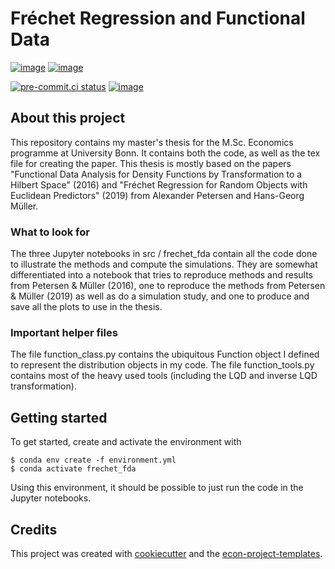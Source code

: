 # Fréchet Regression and Functional Data

[![image](https://img.shields.io/github/actions/workflow/status/mirkimirk/frechet_fda/main.yml?branch=main)](https://github.com/mirkimirk/frechet_fda/actions?query=branch%3Amain)
[![image](https://codecov.io/gh/mirkimirk/frechet_fda/branch/main/graph/badge.svg)](https://codecov.io/gh/mirkimirk/frechet_fda)

[![pre-commit.ci status](https://results.pre-commit.ci/badge/github/mirkimirk/frechet_fda/main.svg)](https://results.pre-commit.ci/latest/github/mirkimirk/frechet_fda/main)
[![image](https://img.shields.io/badge/code%20style-black-000000.svg)](https://github.com/psf/black)

## About this project

This repository contains my master's thesis for the M.Sc. Economics programme at
University Bonn. It contains both the code, as well as the tex file for creating the
paper. This thesis is mostly based on the papers "Functional Data Analysis for Density Functions by
Transformation to a Hilbert Space" (2016) and "Fréchet Regression for Random Objects with
Euclidean Predictors" (2019) from Alexander Petersen and Hans-Georg Müller.

### What to look for
The three Jupyter notebooks in src / frechet_fda contain all the code
done to illustrate the methods and compute the simulations. They are somewhat differentiated
into a notebook that tries to reproduce methods and results from Petersen & Müller (2016),
one to reproduce the methods from Petersen & Müller (2019) as well as do a simulation
study, and one to produce and save all the plots to use in the thesis.

### Important helper files
The file function_class.py contains the ubiquitous Function object I defined to represent
the distribution objects in my code. The file function_tools.py contains most of the
heavy used tools (including the LQD and inverse LQD transformation).

## Getting started

To get started, create and activate the environment with

```console
$ conda env create -f environment.yml
$ conda activate frechet_fda
```

Using this environment, it should be possible to just run the code in the Jupyter
notebooks.

## Credits

This project was created with [cookiecutter](https://github.com/audreyr/cookiecutter)
and the
[econ-project-templates](https://github.com/OpenSourceEconomics/econ-project-templates).
